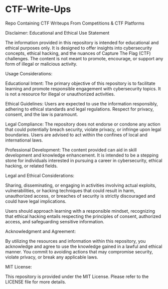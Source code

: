 # CTF-Write-Ups
Repo Containing CTF Writeups From Competitions &amp; CTF Platforms 

Disclaimer: Educational and Ethical Use Statement

The information provided in this repository is intended for educational and ethical purposes only. It is designed to offer insights into cybersecurity concepts, ethical hacking, and the nuances of Capture The Flag (CTF) challenges. The content is not meant to promote, encourage, or support any form of illegal or malicious activity.

Usage Considerations:

Educational Intent: The primary objective of this repository is to facilitate learning and promote responsible engagement with cybersecurity topics. It is not a resource for illegal or unauthorized activities.

Ethical Guidelines: Users are expected to use the information responsibly, adhering to ethical standards and legal regulations. Respect for privacy, consent, and the law is paramount.

Legal Compliance: The repository does not endorse or condone any action that could potentially breach security, violate privacy, or infringe upon legal boundaries. Users are advised to act within the confines of local and international laws.

Professional Development: The content provided can aid in skill development and knowledge enhancement. It is intended to be a stepping stone for individuals interested in pursuing a career in cybersecurity, ethical hacking, or related fields.

Legal and Ethical Considerations:

Sharing, disseminating, or engaging in activities involving actual exploits, vulnerabilities, or hacking techniques that could result in harm, unauthorized access, or breaches of security is strictly discouraged and could have legal implications.

Users should approach learning with a responsible mindset, recognizing that ethical hacking entails respecting the principles of consent, authorized access, and safeguarding sensitive information.

Acknowledgment and Agreement:

By utilizing the resources and information within this repository, you acknowledge and agree to use the knowledge gained in a lawful and ethical manner. You commit to avoiding actions that may compromise security, violate privacy, or break any applicable laws.

MIT License:

This repository is provided under the MIT License. Please refer to the LICENSE file for more details.
